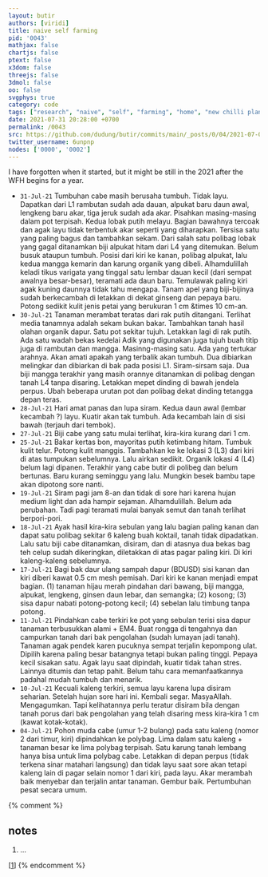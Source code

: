 ```yaml
---
layout: butir
authors: [viridi]
title: naive self farming
pid: '0043'
mathjax: false
chartjs: false
ptext: false
x3dom: false
threejs: false
3dmol: false
oo: false
svgphys: true
category: code
tags: ["research", "naive", "self", "farming", "home", "new chilli plant", "paper ash", "egg shell"]
date: 2021-07-31 20:28:00 +0700
permalink: /0043
src: https://github.com/dudung/butir/commits/main/_posts/0/04/2021-07-04-naive-self-farming.md
twitter_username: 6unpnp
nodes: ['0000', '0002']
---
```

I have forgotten when it started, but it might be still in the 2021 after the WFH begins for a year.
+ `31-Jul-21` Tumbuhan cabe masih berusaha tumbuh. Tidak layu. Dapatkan dari L1 rambutan sudah ada dauan, alpukat baru daun awal, lengkeng baru akar, tiga jeruk sudah ada akar. Pisahkan masing-masing dalam pot terpisah. Kedua lobak putih melayu. Bagian bawahnya tercoak dan agak layu tidak terbentuk akar seperti yang diharapkan. Tersisa satu yang paling bagus dan tambahkan sekam. Dari salah satu polibag lobak yang gagal ditanamkan biji alpukat hitam dari L4 yang ditemukan. Belum busuk ataupun tumbuh. Posisi dari kiri ke kanan, polibag alpukat, lalu kedua mangga kemarin dan karung organik yang dibeli. Alhamdulillah keladi tikus varigata yang tinggal satu lembar dauan kecil (dari sempat awalnya besar-besar), teramati ada daun baru. Temulawak paling kiri agak kuning daunnya tidak tahu mengapa. Tanam apel yang biji-bijinya sudah berkecambah di letakkan di dekat ginseng dan pepaya baru. Potong sedikit kulit jenis petai yang berukuran 1 cm &times 10 cm-an.
+ `30-Jul-21` Tanaman merambat teratas dari rak putih ditangani. Terlihat media tanamnya adalah sekam bukan bakar. Tambahkan tanah hasil olahan organik dapur. Satu pot sekitar tujuh. Letakkan lagi di rak putih. Ada satu wadah bekas kedelai Adik yang digunakan juga tujuh buah titip juga di rambutan dan mangga. Masinng-masing satu. Ada yang tertukar arahnya. Akan amati apakah yang terbalik akan tumbuh. Dua dibiarkan melingkar dan dibiarkan di bak pada posisi L1. Siram-sirsam saja. Dua biji mangga terakhir yang masih orannye ditanamkan di polibag dengan tanah L4 tanpa disaring. Letakkan mepet dinding di bawah jendela perpus. Ubah beberapa urutan pot dan polibag dekat dinding tetangga depan teras.
+ `28-Jul-21` Hari amat panas dan lupa siram. Kedua daun awal (lembar kecambah ?) layu. Kuatir akan tak tumbuh. Ada kecambah lain di sisi bawah (terjauh dari tembok).
+ `27-Jul-21` Biji cabe yang satu mulai terlihat, kira-kira kurang dari 1 cm.
+ `25-Jul-21` Bakar kertas bon, mayoritas putih ketimbang hitam. Tumbuk kulit telur. Potong kulit manggis. Tambahkan ke ke lokasi 3 (L3) dari kiri di atas tumpukan sebelumnya. Lalu airkan sedikit. Organik lokasi 4 (L4) belum lagi dipanen. Terakhir yang cabe butir di polibeg dan belum bertunas. Baru kurang seminggu yang lalu. Mungkin besek bambu tape akan dipotong sore nanti.
+ `19-Jul-21` Siram pagi jam 8-an dan tidak di sore hari karena hujan medium light dan ada hampir sejaman. Alhamdulillah. Belum ada perubahan. Tadi pagi teramati mulai banyak semut dan tanah terlihat berpori-pori.
+ `18-Jul-21` Ayak hasil kira-kira sebulan yang lalu bagian paling kanan dan dapat satu polibag sekitar 6 kaleng buah koktail, tanah tidak dipadatkan. Lalu satu biji cabe ditanamkan, disiram, dan di atasnya dua bekas bag teh celup sudah dikeringkan, diletakkan di atas pagar paling kiri. Di kiri kaleng-kaleng sebelumnya.
+ `17-Jul-21` Bagi bak daur ulang sampah dapur (BDUSD) sisi kanan dan kiri diberi kawat 0.5 cm mesh pemisah. Dari kiri ke kanan menjadi empat bagian. (1) tanaman hijau merah pindahan dari bawang, biji mangga, alpukat, lengkeng, ginsen daun lebar, dan semangka; (2) kosong; (3) sisa dapur nabati potong-potong kecil; (4) sebelan lalu timbung tanpa potong.
+ `11-Jul-21` Pindahkan cabe terkiri ke pot yang sebulan terisi sisa dapur tanaman terbusukkan alami + EM4. Buat rongga di tengahnya dan campurkan tanah dari bak pengolahan (sudah lumayan jadi tanah). Tanaman agak pendek karen pucuknya sempat terjalin kepompong ulat. Dipilih karena paling besar batangnya tetapi bukan paling tinggi. Pepaya kecil sisakan satu. Agak layu saat dipindah, kuatir tidak tahan stres. Lainnya ditumis dan tetap pahit. Belum tahu cara memanfaatkannya padahal mudah tumbuh dan menarik.
+ `10-Jul-21` Kecuali kaleng terkiri, semua layu karena lupa disiram seharian. Setelah hujan sore hari ini. Kembali segar. MasyaAllah. Mengagumkan. Tapi kelihatannya perlu teratur disiram bila dengan tanah porus dari bak pengolahan yang telah disaring mess kira-kira 1 cm (kawat kotak-kotak).
+ `04-Jul-21` Pohon muda cabe (umur 1-2 bulang) pada satu kaleng (nomor 2 dari timur, kiri) dipindahkan ke polybag. Lima dalam satu kaleng + tanaman besar ke lima polybag terpisah. Satu karung tanah lembang hanya bisa untuk lima polybag cabe. Letakkan di depan perpus (tidak terkena sinar matahari langsung) dan tidak layu saat sore akan tetapi kaleng lain di pagar selain nomor 1 dari kiri, pada layu. Akar merambah baik menyebar dan terjalin antar tanaman. Gembur baik. Pertumbuhan pesat secara umum.

{% comment %}
## notes
1. <a name="r01"></a>...

[[1](#r01)]
{% endcomment %}
